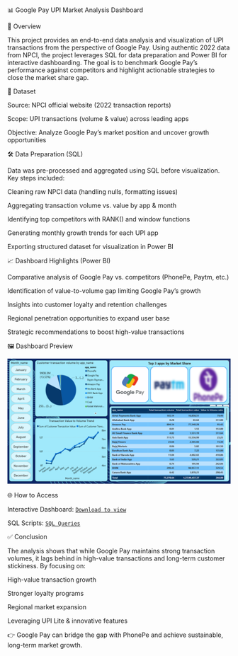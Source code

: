  📊 Google Pay UPI Market Analysis Dashboard 
 
📌 Overview

This project provides an end-to-end data analysis and visualization of UPI transactions from the perspective of Google Pay. Using authentic 2022 data from NPCI, the project leverages SQL for data preparation and Power BI for interactive dashboarding. The goal is to benchmark Google Pay’s performance against competitors and highlight actionable strategies to close the market share gap.

📂 Dataset

Source: NPCI official website (2022 transaction reports)

Scope: UPI transactions (volume & value) across leading apps

Objective: Analyze Google Pay’s market position and uncover growth opportunities

🛠️ Data Preparation (SQL)

Data was pre-processed and aggregated using SQL before visualization.
Key steps included:

Cleaning raw NPCI data (handling nulls, formatting issues)

Aggregating transaction volume vs. value by app & month

Identifying top competitors with RANK() and window functions

Generating monthly growth trends for each UPI app

Exporting structured dataset for visualization in Power BI

📈 Dashboard Highlights (Power BI)

Comparative analysis of Google Pay vs. competitors (PhonePe, Paytm, etc.)

Identification of value-to-volume gap limiting Google Pay’s growth

Insights into customer loyalty and retention challenges

Regional penetration opportunities to expand user base

Strategic recommendations to boost high-value transactions

🖼️ Dashboard Preview

 ![Click here](https://github.com/Shivam3408/Google-Pay-UPI-market-analysis/blob/main/UPI%20dashboard%20snapshot.png)

🌐 How to Access

Interactive Dashboard: [`Download to view`](https://github.com/Shivam3408/Google-Pay-UPI-market-analysis/blob/main/UPI%20market%20comparison%20Dashboard.pbix)

SQL Scripts: [`SQL Queries`](https://github.com/Shivam3408/Google-Pay-UPI-market-analysis/blob/main/Key%20Insights%20From%20SQL.sql)

✅ Conclusion

The analysis shows that while Google Pay maintains strong transaction volumes, it lags behind in high-value transactions and long-term customer stickiness. By focusing on:

High-value transaction growth

Stronger loyalty programs

Regional market expansion

Leveraging UPI Lite & innovative features

👉 Google Pay can bridge the gap with PhonePe and achieve sustainable, long-term market growth.
